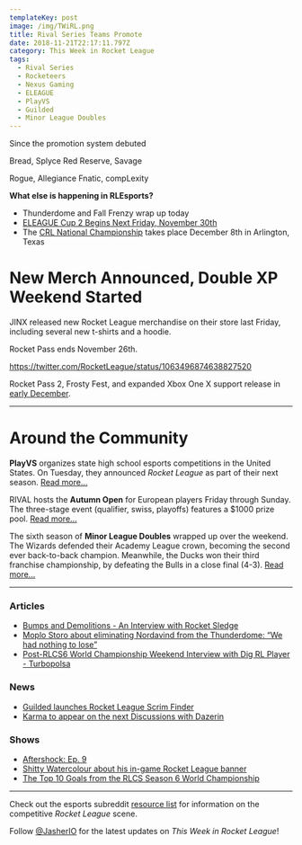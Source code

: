 ```yaml
---
templateKey: post
image: /img/TWiRL.png
title: Rival Series Teams Promote
date: 2018-11-21T22:17:11.797Z
category: This Week in Rocket League
tags:
  - Rival Series
  - Rocketeers
  - Nexus Gaming
  - ELEAGUE
  - PlayVS
  - Guilded
  - Minor League Doubles
---
```

Since the promotion system debuted

Bread, Splyce
Red Reserve, Savage

Rogue, Allegiance
Fnatic, compLexity

**What else is happening in RLEsports?**

* Thunderdome and Fall Frenzy wrap up today 
* [ELEAGUE Cup 2 Begins Next Friday, November 30th](https://twitter.com/ELEAGUETV/status/1064937194731827200)
* The [CRL National Championship](https://www.rocketleagueesports.com/news/crl-national-championship-tickets-on-sale-now-/) takes place December 8th in Arlington, Texas

# New Merch Announced, Double XP Weekend Started

JINX released new Rocket League merchandise on their store last Friday, including several new t-shirts and a hoodie. 

Rocket Pass ends November 26th. 

https://twitter.com/RocketLeague/status/1063496874638827520

Rocket Pass 2, Frosty Fest, and expanded Xbox One X support release in [early December](https://www.rocketleague.com/news/rocket-league-roadmap-fall-2018/).

---

# Around the Community

**PlayVS** organizes state high school esports competitions in the United States. On Tuesday, they announced *Rocket League* as part of their next season. [Read more...](https://twitter.com/playvs/status/1064912255169359872)

RIVAL hosts the **Autumn Open** for European players Friday through Sunday. The three-stage event (qualifier, swiss, playoffs) features a $1000 prize pool. [Read more...](https://twitter.com/RivalEsportsGG/status/1065319057992364037)

The sixth season of **Minor League Doubles** wrapped up over the weekend. The Wizards defended their Academy League crown, becoming the second ever back-to-back champion. Meanwhile, the Ducks won their third franchise championship, by defeating the Bulls in a close final (4-3). [Read more...](https://www.mldoubles.com/single-post/2018/10/22/Season-7-Playoffs)

---

### Articles

* [Bumps and Demolitions - An Interview with Rocket Sledge](http://dignitas.gg/articles/blogs/rocket-league/13123/bumps-and-demolitions-an-interview-with-rocket-sledge)
* [Moplo Storo about eliminating Nordavind from the Thunderdome: “We had nothing to lose”](https://rocketeers.gg/interview-moplo-storo-nordavind-rocketeers-thunderdome/)
* [Post-RLCS6 World Championship Weekend Interview with Dig RL Player - Turbopolsa](http://dignitas.gg/articles/news/rocket-league/13159/post-rlcs6-world-championship-weekend-interview-with-dig-rl-player-turbopolsa)

### News

* [Guilded launches Rocket League Scrim Finder](https://www.reddit.com/r/RocketLeagueEsports/comments/9xyzto/we_just_launched_our_rocket_league_scrim_finder/)
* [Karma to appear on the next Discussions with Dazerin](https://twitter.com/idazerin/status/1064960762349789185)

### Shows

* [Aftershock: Ep. 9](https://www.youtube.com/watch?v=SXwSqcJ1yvQ)
* [Shitty Watercolour about his in-game Rocket League banner](https://www.youtube.com/watch?v=Xl3njskXoaw)
* [The Top 10 Goals from the RLCS Season 6 World Championship](https://www.youtube.com/watch?v=pJW53YS5Ya0)

---

Check out the esports subreddit [resource list](https://www.reddit.com/r/RocketLeagueEsports/wiki/links) for information on the competitive *Rocket League* scene.

Follow [@JasherIO](https://twitter.com/JasherIO) for the latest updates on *This Week in Rocket League*!
